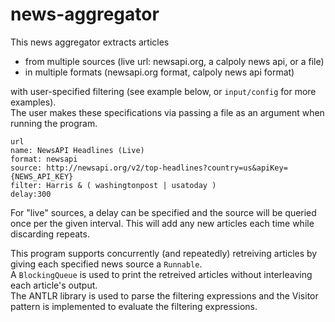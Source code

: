# news-aggregator
This news aggregator extracts articles 
- from multiple sources (live url: newsapi.org, a calpoly news api, or a file) 
- in multiple formats (newsapi.org format, calpoly news api format)  

with user-specified filtering (see example below, or `input/config` for more examples).  
The user makes these specifications via passing a file as an argument when running the program.  
 
`url`  
`name: NewsAPI Headlines (Live)`  
`format: newsapi`  
`source: http://newsapi.org/v2/top-headlines?country=us&apiKey={NEWS_API_KEY}`  
`filter: Harris & ( washingtonpost | usatoday )`  
`delay:300`  

For "live" sources, a delay can be specified and the source will be queried once per the given interval. This will add any new articles each time while discarding repeats.  

This program supports concurrently (and repeatedly) retreiving articles by giving each specified news source a `Runnable`.  
A `BlockingQueue` is used to print the retreived articles without interleaving each article's output.  
The ANTLR library is used to parse the filtering expressions and the Visitor pattern is implemented to evaluate the filtering expressions.
